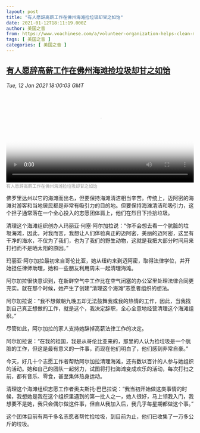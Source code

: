 ```yaml
---
layout: post
title: "有人愿辞高薪工作在佛州海滩捡垃圾却甘之如饴"
date: 2021-01-12T18:11:19.000Z
author: 美国之音
from: https://www.voachinese.com/a/volunteer-organization-helps-clean-miami-beaches-20210111/5733495.html
tags: [ 美国之音 ]
categories: [ 美国之音 ]
---
```

<!--1610475079000-->
[有人愿辞高薪工作在佛州海滩捡垃圾却甘之如饴](https://www.voachinese.com/a/volunteer-organization-helps-clean-miami-beaches-20210111/5733495.html)
------

<div>
<div><i>Tue, 12 Jan 2021 18:00:03 GMT</i></div><video poster="https://images.weserv.nl?url=gdb.voanews.com/4d506f10-1d87-43a4-a49c-f0539d13fadb_tv_r1_s_w900.jpg" src="https://av.voanews.com/Videoroot/Pangeavideo/2021/01/4/4d/4d506f10-1d87-43a4-a49c-f0539d13fadb_240p.mp4" style="width:100%" controls></video><div><small style="color: #999;">有人愿辞高薪工作在佛州海滩捡垃圾却甘之如饴</small></div><p>佛罗里达州以它的海滩而出名，但要保持海滩清洁相当辛苦。传统上，迈阿密的海滩对游客和当地居民都是非常有吸引力的目的地。但要保持海滩清洁和吸引力，这个担子通常落在一个全心投入的志愿团体肩上，他们在烈日下捡拾垃圾。</p><p>清理这个海滩组织创办人玛丽亚·何塞·阿尔加拉说：“你不会想去看一个肮脏的垃圾海滩，因此，对我而言，我想让人们体验真正的迈阿密，美丽的迈阿密，这里有干净的海水，不仅为了我们，也为了我们的野生动物，这就是我把大部分时间用来打扫而不是晒太阳的原因。”</p><p>玛丽亚·阿尔加拉最初来自哥伦比亚，她从纽约来到迈阿密，取得法律学位，并开始担任律师助理，她和一些朋友利用周末一起清理海滩。</p><p>阿尔加拉很快意识到，在新鲜空气中工作比在空气闭塞的办公室里处理法律合同更充实。就在那个时候，她产生了创建“清理这个海滩”志愿者组织的想法。</p><p>阿尔加拉说：“我不想做朝九晚五却无法鼓舞我或我的热情的工作，因此，当我找到自己真正想做的工作，就是这个，我决定辞职，全心全意地经营清理这个海滩组织。”</p><p>尽管如此，阿尔加拉的家人支持她辞掉高薪法律工作的决定。</p><p>阿尔加拉说：“在我的祖国，我是从哥伦比亚来的，那里的人认为捡垃圾是一个肮脏的工作，但这是最有意义的一件事，而现在他们明白了，他们感到非常自豪。”</p><p>今天，好几十个志愿工作者帮助阿尔加拉清理海滩，还有数以百计的人参与她组织的活动。她和自己的团队一起努力，试图将打扫海滩变成欢乐的活动，每次打扫之前，都有音乐、零食，甚至集体热身运动。</p><p>清理这个海滩组织志愿工作者奥夫斯托·巴巴拉说：“我当初开始做这类事情的时候，我想她是我在这个组织里遇到的第一批人之一，她人很好，马上领我入门，我想要不是她，我只会偶尔做这件事，但自从我加入后，我几乎每星期都做这个事。”</p><p>这个团体目前有两千多名志愿者帮忙捡垃圾，到目前为止，他们已收集了一万多公斤的垃圾。</p>
</div>
